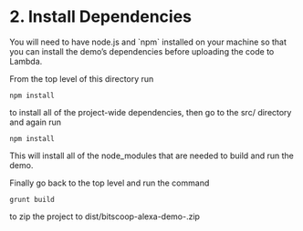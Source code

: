 # 2. Install Dependencies
You will need to have node.js and \`npm\` installed on your machine so that you can install the demo’s dependencies before uploading the code to Lambda.

From the top level of this directory run

`npm install`

to install all of the project-wide dependencies, then go to the src/ directory and again run

`npm install`

This will install all of the node_modules that are needed to build and run the demo.

Finally go back to the top level and run the command

```
grunt build
```

to zip the project to dist/bitscoop-alexa-demo-<version>.zip
